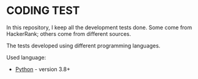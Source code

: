 # CODING TEST

In this repository, I keep all the development tests done. Some come from HackerRank; others come from different sources.

The tests developed using different programming languages.

Used language:

* [Python](https://www.python.org/) - version 3.8+
